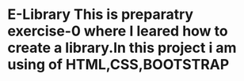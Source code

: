 # E-Library This is preparatry exercise-0 where I leared how to create a library.In this project i am using of HTML,CSS,BOOTSTRAP
